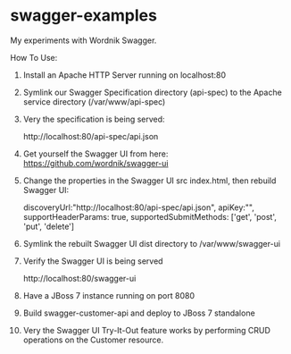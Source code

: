 swagger-examples
================

My experiments with Wordnik Swagger. 

How To Use:

1. Install an Apache HTTP Server running on localhost:80
2. Symlink our Swagger Specification directory (api-spec) to the Apache service directory (/var/www/api-spec)
3. Very the specification is being served:
  
    http://localhost:80/api-spec/api.json
  
4. Get yourself the Swagger UI from here: https://github.com/wordnik/swagger-ui
5. Change the properties in the Swagger UI src index.html, then rebuild Swagger UI:
  
    discoveryUrl:"http://localhost:80/api-spec/api.json",
    apiKey:"",
    supportHeaderParams: true,
    supportedSubmitMethods: ['get', 'post', 'put', 'delete']

6. Symlink the rebuilt Swagger UI dist directory to /var/www/swagger-ui
7. Verify the Swagger UI is being served

    http://localhost:80/swagger-ui

8. Have a JBoss 7 instance running on port 8080
9. Build swagger-customer-api and deploy to JBoss 7 standalone
10. Very the Swagger UI Try-It-Out feature works by performing CRUD operations on the Customer resource.
